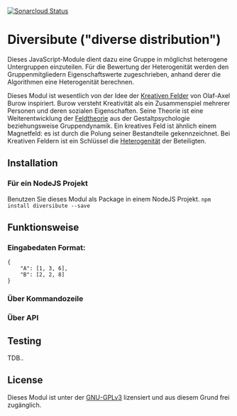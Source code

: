 [![Sonarcloud Status](https://sonarcloud.io/api/project_badges/measure?id=akramer-zibra_diversibute&metric=alert_status)](https://sonarcloud.io/dashboard?id=akramer-zibra_diversibute)

# Diversibute ("diverse distribution")
Dieses JavaScript-Module dient dazu eine Gruppe in möglichst heterogene Untergruppen einzuteilen. Für die Bewertung der Heterogenität werden den Gruppenmitgliedern Eigenschaftswerte zugeschrieben, anhand derer die Algorithmen eine Heterogenität berechnen.

Dieses Modul ist wesentlich von der Idee der [Kreativen Felder](http://olaf-axel-burow.de/index.php/forschung/kreative-felder) von Olaf-Axel Burow inspiriert. Burow versteht Kreativität als ein Zusammenspiel mehrerer Personen und deren sozialen Eigenschaften. Seine Theorie ist eine Weiterentwicklung der [Feldtheorie](https://de.wikipedia.org/wiki/Feldtheorie_(Psychologie)) aus der Gestaltpsychologie beziehungsweise Gruppendynamik. Ein kreatives Feld ist ähnlich einem Magnetfeld: es ist durch die Polung seiner Bestandteile gekennzeichnet. Bei Kreativen Feldern ist ein Schlüssel die [Heterogenität](https://de.wikipedia.org/wiki/Heterogenit%C3%A4t_%28P%C3%A4dagogik%29) der Beteiligten.

## Installation
### Für ein NodeJS Projekt
Benutzen Sie dieses Modul als Package in einem NodeJS Projekt. 
`npm install diversibute --save`

## Funktionsweise
### Eingabedaten Format: 
```
{
    "A": [1, 3, 6],
    "B": [2, 2, 8]
}
```

### Über Kommandozeile



### Über API


## Testing
TDB..

## License
Dieses Modul ist unter der [GNU-GPLv3](LICENSE) lizensiert und aus diesem Grund frei zugänglich. 